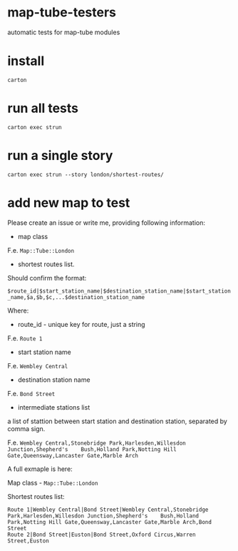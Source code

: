 # map-tube-testers

automatic tests for map-tube modules


# install

    carton

# run all tests

    carton exec strun

# run a single story

    carton exec strun --story london/shortest-routes/


# add new map to test

Please create an issue or write me, providing following information:

* map class

F.e. `Map::Tube::London`

* shortest routes list.

Should confirm the format:

`$route_id|$start_station_name|$destination_station_name|$start_station_name,$a,$b,$c,...$destination_station_name`

Where:

* route_id - unique key for route, just a string

F.e. `Route 1`

* start station name

F.e.  `Wembley Central`

* destination station name

F.e. `Bond Street`

* intermediate stations list

a list of stattion between start station and destination station, separated by comma sign. 

F.e. `Wembley Central,Stonebridge Park,Harlesden,Willesdon Junction,Shepherd's    Bush,Holland Park,Notting Hill Gate,Queensway,Lancaster Gate,Marble Arch`

A full exmaple is here:

Map class - `Map::Tube::London`

Shortest routes list:

    Route 1|Wembley Central|Bond Street|Wembley Central,Stonebridge Park,Harlesden,Willesdon Junction,Shepherd's    Bush,Holland Park,Notting Hill Gate,Queensway,Lancaster Gate,Marble Arch,Bond Street
    Route 2|Bond Street|Euston|Bond Street,Oxford Circus,Warren Street,Euston
    






